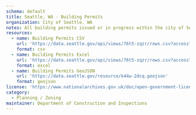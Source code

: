 ```yaml
---
schema: default
title: Seattle, WA - Building Permits
organization: City of Seattle, WA
notes: All building permits issued or in progress within the city of Seattle.
resources:
  - name: Building Permits CSV
    url: 'https://data.seattle.gov/api/views/76t5-zqzr/rows.csv?accessType=DOWNLOAD'
    format: csv
  - name: Building Permits Excel
    url: 'https://data.seattle.gov/api/views/76t5-zqzr/rows.csv?accessType=DOWNLOAD&bom=true&format=true'
    format: excel
  - name: Building Permits GeoJSON
    url: 'https://data.seattle.gov/resource/k44w-2dcq.geojson'
    format: geojson
license: 'https://www.nationalarchives.gov.uk/doc/open-government-licence/version/3/'
category:
  - Planning / Zoning
maintainer: Department of Construction and Inspections
---
```

